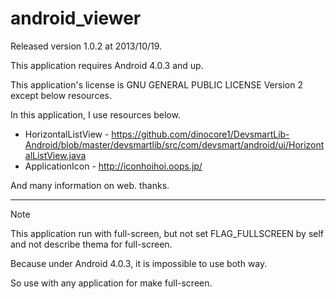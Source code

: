 android_viewer
==============
Released version 1.0.2 at 2013/10/19.

This application requires Android 4.0.3 and up.

This application's license is GNU GENERAL PUBLIC LICENSE Version 2 except below resources.

In this application, I use resources below.

* HorizontalListView - https://github.com/dinocore1/DevsmartLib-Android/blob/master/devsmartlib/src/com/devsmart/android/ui/HorizontalListView.java
* ApplicationIcon - http://iconhoihoi.oops.jp/

And many information on web. thanks.

---
Note

This application run with full-screen, but not set FLAG_FULLSCREEN by self and not describe thema for full-screen.

Because under Android 4.0.3, it is impossible to use both way.

So use with any application for make full-screen.
